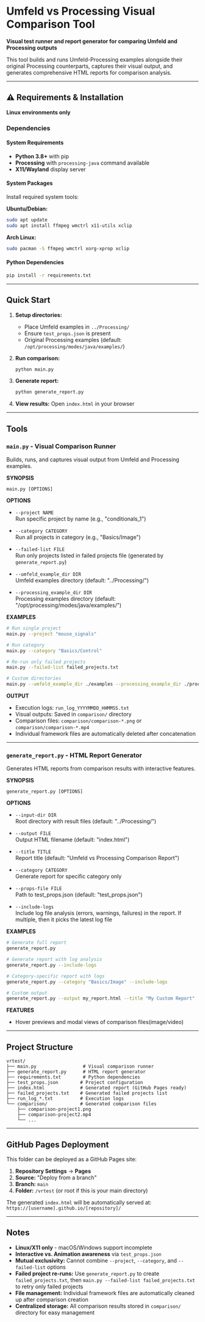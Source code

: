 # Umfeld vs Processing Visual Comparison Tool

**Visual test runner and report generator for comparing Umfeld and Processing outputs**

This tool builds and runs Umfeld-Processing examples alongside their original Processing counterparts, captures their visual output, and generates comprehensive HTML reports for comparison analysis.

---

## ⚠️ Requirements & Installation

**Linux environments only**

### Dependencies

#### System Requirements
- **Python 3.8+** with pip
- **Processing** with `processing-java` command available
- **X11/Wayland** display server

#### System Packages
Install required system tools:

**Ubuntu/Debian:**
```bash
sudo apt update
sudo apt install ffmpeg wmctrl x11-utils xclip
```

**Arch Linux:**
```bash
sudo pacman -S ffmpeg wmctrl xorg-xprop xclip
```

#### Python Dependencies
```bash
pip install -r requirements.txt
```

---

## Quick Start

1. **Setup directories:**
   - Place Umfeld examples in `../Processing/`  
   - Ensure `test_props.json` is present
   - Original Processing examples (default: `/opt/processing/modes/java/examples/`)

2. **Run comparison:**
   ```bash
   python main.py
   ```

3. **Generate report:**
   ```bash
   python generate_report.py
   ```

4. **View results:** Open `index.html` in your browser

---

## Tools

### `main.py` - Visual Comparison Runner

Builds, runs, and captures visual output from Umfeld and Processing examples.

**SYNOPSIS**
```
main.py [OPTIONS]
```

**OPTIONS**
- `--project NAME`  
  Run specific project by name (e.g., "conditionals_1")
  
- `--category CATEGORY`  
  Run all projects in category (e.g., "Basics/Image")

- `--failed-list FILE`  
  Run only projects listed in failed projects file (generated by `generate_report.py`)
  
- `--umfeld_example_dir DIR`  
  Umfeld examples directory (default: "../Processing/")
  
- `--processing_example_dir DIR`  
  Processing examples directory (default: "/opt/processing/modes/java/examples/")

**EXAMPLES**
```bash
# Run single project
main.py --project "mouse_signals"

# Run category
main.py --category "Basics/Control"

# Re-run only failed projects
main.py --failed-list failed_projects.txt

# Custom directories
main.py --umfeld_example_dir ./examples --processing_example_dir ./processing_ref
```

**OUTPUT**
- Execution logs: `run_log_YYYYMMDD_HHMMSS.txt`
- Visual outputs: Saved in `comparison/` directory
- Comparison files: `comparison/comparison-*.png` or `comparison/comparison-*.mp4`
- Individual framework files are automatically deleted after concatenation

---

### `generate_report.py` - HTML Report Generator

Generates HTML reports from comparison results with interactive features.

**SYNOPSIS**
```
generate_report.py [OPTIONS]
```

**OPTIONS**
- `--input-dir DIR`  
  Root directory with result files (default: "../Processing/")
  
- `--output FILE`  
  Output HTML filename (default: "index.html")
  
- `--title TITLE`  
  Report title (default: "Umfeld vs Processing Comparison Report")
  
- `--category CATEGORY`  
  Generate report for specific category only
  
- `--props-file FILE`  
  Path to test_props.json (default: "test_props.json")
  
- `--include-logs`  
  Include log file analysis (errors, warnings, failures) in the report. If multiple, then it picks the latest log file

**EXAMPLES**
```bash
# Generate full report
generate_report.py

# Generate report with log analysis
generate_report.py --include-logs

# Category-specific report with logs
generate_report.py --category "Basics/Image" --include-logs

# Custom output
generate_report.py --output my_report.html --title "My Custom Report"
```

**FEATURES**
- Hover previews and modal views of comparison files(image/video)

---

## Project Structure

```
vrtest/
├── main.py                 # Visual comparison runner
├── generate_report.py      # HTML report generator  
├── requirements.txt        # Python dependencies
├── test_props.json        # Project configuration
├── index.html             # Generated report (GitHub Pages ready)
├── failed_projects.txt    # Generated failed projects list
├── run_log_*.txt          # Execution logs
└── comparison/            # Generated comparison files
    ├── comparison-project1.png
    ├── comparison-project2.mp4
    └── ...
```

---

## GitHub Pages Deployment

This folder can be deployed as a GitHub Pages site:

1. **Repository Settings** → **Pages**
2. **Source:** "Deploy from a branch"  
3. **Branch:** `main`
4. **Folder:** `/vrtest` (or root if this is your main directory)

The generated `index.html` will be automatically served at:  
`https://[username].github.io/[repository]/`

---

## Notes

- **Linux/X11 only** - macOS/Windows support incomplete  
- **Interactive vs. Animation awareness** via `test_props.json`
- **Mutual exclusivity:** Cannot combine `--project`, `--category`, and `--failed-list` options
- **Failed project re-runs:** Use `generate_report.py` to create `failed_projects.txt`, then `main.py --failed-list failed_projects.txt` to retry only failed projects
- **File management:** Individual framework files are automatically cleaned up after comparison creation
- **Centralized storage:** All comparison results stored in `comparison/` directory for easy management